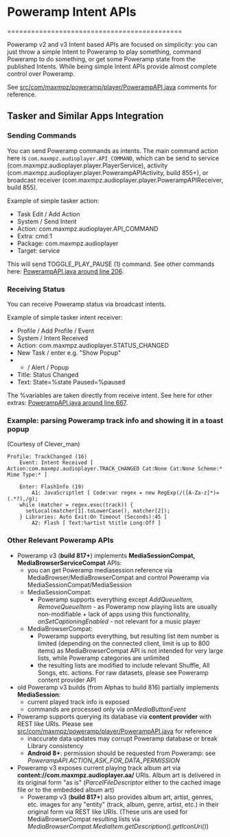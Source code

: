 # Poweramp Intent APIs
============================================

Poweramp v2 and v3 Intent based APIs are focused on simplicity: you can just throw a simple Intent to Poweramp to play something, command Poweramp to do something,
or get some Poweramp state from the published Intents.
While being simple Intent APIs provide almost complete control over Poweramp.

See [src/com/maxmpz/poweramp/player/PowerampAPI.java](src/com/maxmpz/poweramp/player/PowerampAPI.java) comments for reference.

## Tasker and Similar Apps Integration

### Sending Commands
You can send Poweramp commands as intents.
The main command action here is `com.maxmpz.audioplayer.API_COMMAND`, which can be send to service (com.maxmpz.audioplayer.player.PlayerService), 
activity (com.maxmpz.audioplayer.player.PowerampAPIActivity, build 855+), or broadcast receiver (com.maxmpz.audioplayer.player.PowerampAPIReceiver, build 855).

Example of simple tasker action:
- Task Edit / Add Action 
- System / Send Intent
- Action: com.maxmpz.audioplayer.API_COMMAND
- Extra: cmd:1
- Package: com.maxmpz.audioplayer
- Target: service

This will send TOGGLE_PLAY_PAUSE (1) command. See other commands here: [PowerampAPI.java around line 206](src/com/maxmpz/poweramp/player/PowerampAPI.java#L206). 

### Receiving Status

You can receive Poweramp status via broadcast intents.

Example of simple tasker intent receiver:
- Profile / Add Profile / Event
- System / Intent Received
- Action: com.maxmpz.audioplayer.STATUS_CHANGED
- New Task / enter e.g. "Show Popup"
- + / Alert / Popup 
- Title: Status Changed
- Text: State=%state Paused=%paused

The %variables are taken directly from receive intent. See here for other extras: [PowerampAPI.java around line 667](src/com/maxmpz/poweramp/player/PowerampAPI.java#L667).

### Example: parsing Poweramp track info and showing it in a toast popup
(Courtesy of Clever_man)

```
Profile: TrackChanged (16)
    Event: Intent Received [ Action:com.maxmpz.audioplayer.TRACK_CHANGED Cat:None Cat:None Scheme:* Mime Type:* ]
   	
    Enter: FlashInfo (19)
    	A1: JavaScriptlet [ Code:var regex = new RegExp(/([A-Za-z]*)=(.*?),/g);
    while (matcher = regex.exec(track)) {
      setLocal(matcher[1].toLowerCase(), matcher[2]);
    } Libraries: Auto Exit:On Timeout (Seconds):45 ] 
    	A2: Flash [ Text:%artist %title Long:Off ]
```


### Other Relevant Poweramp APIs

* Poweramp v3 (**build 817+**) implements **MediaSessionCompat, MediaBrowserServiceCompat** APIs:
  * you can get Poweramp mediasession reference via MediaBrowser/MediaBrowserCompat and control Poweramp via MediaSessionCompat/MediaSession
  * MediaSessionCompat:
    * Poweramp supports everything except *AddQueueItem, RemoveQueueItem* - as Poweramp now playing lists are usually non-modifiable + lack of apps using this functionality,
      *onSetCaptioningEnabled* - not relevant for a music player
  * MediaBrowserCompat:
    * Poweramp supports everything, but resulting list item number is limited (depending on the connected client, limit is up to 800 items) as MediaBrowserCompat API is not intended for
      very large lists, while Poweramp categories are unlimited
    * the resulting lists are modified to include relevant Shuffle, All Songs, etc. actions. For raw datasets, please see Poweramp content provider API
* old Poweramp v3 builds (from Alphas to build 816) partially implements **MediaSession**:
  * current played track info is exposed
  * commands are processed only via *onMediaButtonEvent*
* Poweramp supports querying its database via **content provider** with REST like URIs. Please see [src/com/maxmpz/poweramp/player/PowerampAPI.java](src/com/maxmpz/poweramp/player/PowerampAPI.java) for reference
  * inaccurate data updates may corrupt Poweramp database or break Library consistency
  * **Android 8+**: permission should be requested from Poweramp: see *PowerampAPI.ACTION_ASK_FOR_DATA_PERMISSION*
* Poweramp v3 exposes current playing track album art via **content://com.maxmpz.audioplayer.aa/** URIs. Album art is delivered in its original form "as is"
  (*ParcelFileDescriptor* either to the cached image file or to the embedded album art)
  * Poweramp v3 (**build 817+**) also provides album art, artist, genres, etc. images for any "entity" (track, album, genre, artist, etc.) in their original form via REST like URIs.
    (These uris are used for MediaBrowserCompat resulting lists via *MediaBrowserCompat.MediaItem.getDescription().getIconUri()*)

